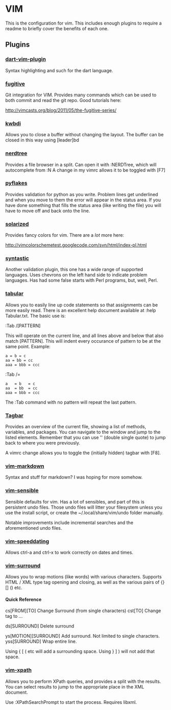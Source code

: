 # VIM

This is the configuration for vim. This includes enough plugins to require
a readme to briefly cover the benefits of each one.


## Plugins

### [dart-vim-plugin](https://github.com/dart-lang/dart-vim-plugin)

Syntax highlighting and such for the dart language.

### [fugitive](https://github.com/tpope/vim-fugitive)

Git integration for VIM. Provides many commands which can be used to
both commit and read the git repo. Good tutorials here:

http://vimcasts.org/blog/2011/05/the-fugitive-series/

### [kwbdi](https://github.com/vim-scripts/kwbdi.vim)

Allows you to close a buffer without changing the layout.
The buffer can be closed in this way using [leader]bd

### [nerdtree](https://github.com/scrooloose/nerdtree)

Provides a file browser in a split.
Can open it with :NERDTree, which will autocomplete from :N
A change in my vimrc allows it to be toggled with [F7]

### [pyflakes](https://github.com/kevinw/pyflakes-vim)

Provides validation for python as you write. Problem lines get underlined
and when you move to them the error will appear in the status area. If you
have done something that fills the status area (like writing the file) you
will have to move off and back onto the line.

### [solarized](https://github.com/altercation/vim-colors-solarized)

Provides fancy colors for vim. There are a *lot* more here:

http://vimcolorschemetest.googlecode.com/svn/html/index-pl.html

### [syntastic](https://github.com/scrooloose/syntastic)

Another validation plugin, this one has a wide range of supported languages.
Uses chevrons on the left hand side to indicate problem languages. Has had some
false starts with Perl programs, but, well, Perl.

### [tabular](https://github.com/godlygeek/tabular)

Allows you to easily line up code statements so that assignments can be more easily
read. There is an excellent help document available at :help Tabular.txt. The basic
use is:

:Tab /[PATTERN]

This will operate on the current line, and all lines above and below that also match
[PATTERN]. This will indent every occurance of pattern to be at the same point.
Example:

    a = b = c
    aa = bb = cc
    aaa = bbb = ccc

:Tab /=

    a   = b   = c
    aa  = bb  = cc
    aaa = bbb = ccc

The :Tab command with no pattern will repeat the last pattern.

### [Tagbar](https://github.com/majutsushi/tagbar)

Provides an overview of the current file, showing a list of methods, variables, and
packages. You can navigate to the window and jump to the listed elements. Remember that
you can use '' (double single quote) to jump back to where you were previously.

A vimrc change allows you to toggle the (initially hidden) tagbar with [F8].

### [vim-markdown](https://github.com/tpope/vim-markdown)

Syntax and stuff for markdown? I was hoping for more somehow.

### [vim-sensible](https://github.com/tpope/vim-sensible)

Sensible defaults for vim. Has a lot of sensibles, and part of this is persistent undo
files. Those undo files will litter your filesystem unless you use the install script,
or create the ~/.local/share/vim/undo folder manually.

Notable improvements include incremental searches and the aforementioned undo files.

### [vim-speeddating](https://github.com/tpope/vim-speeddating)

Allows ctrl-a and ctrl-x to work correctly on dates and times.

### [vim-surround](https://github.com/tpope/vim-surround)

Allows you to wrap motions (like words) with various characters. Supports
HTML / XML type tag opening and closing, as well as the various pairs of
{} [] () etc.

#### Quick Reference

cs[FROM][TO]            Change Surround (from single characters)
cst[TO]                 Change tag to ...

ds[SURROUND]            Delete surround

ys[MOTION][SURROUND]    Add surround. Not limited to single characters.
yss[SURROUND]           Wrap entire line.

Using { [ ( etc will add a surrounding space. Using } ] ) will not add that space.

### [vim-xpath](https://github.com/actionshrimp/vim-xpath)

Allows you to perform XPath queries, and provides a split with the results. You can
select results to jump to the appropriate place in the XML document.

Use :XPathSearchPrompt to start the process. Requires libxml.
